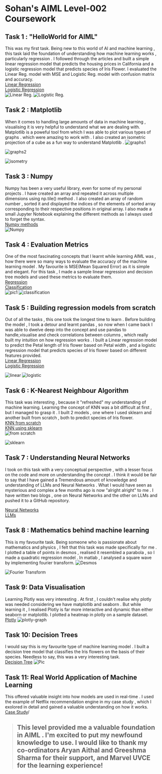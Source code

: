 # Sohan's AIML Level-002 Coursework 
 ## Task 1 : "HelloWorld for AIML"
 This was my first task. Being new to this world of AI and machine learning ,  this task laid the foundation of understanding how machine learning works , particularly regression . I followed through the articles and built a simple linear regression model that predicts the housing prices in California and a logistic regression model that predicts species of Iris Flower. I evaluated  the Linear Reg. model with MSE and Logistic Reg. model with confusion matrix and accuracy.\
 [Linear Regression](https://github.com/AV-Sohan-Aiyappa/Codes/blob/main/linear%20regression.py)\
 [Logistic Regression](https://github.com/AV-Sohan-Aiyappa/Codes/blob/main/logistic%20regression1.py)\
 ![Linear Reg.](https://github.com/AV-Sohan-Aiyappa/Pictures/blob/main/Linear%20Regression.png?raw=true)
 ![Logistic Reg.](https://github.com/AV-Sohan-Aiyappa/Pictures/blob/main/Logistic%20Regression.png?raw=true)

## Task 2 : Matplotlib 
When it comes to handling large amounts of data in machine learning , visualising it is very helpful to understand what we are dealing with.  Matplotlib is a poweful tool from which I was able to plot various types of graphs . which were amazing to work with . I also created an isometric projection of a cube as a fun way to understand Matplotlib . 
![graphs1](https://github.com/AV-Sohan-Aiyappa/Pictures/blob/main/matplotlib-graphs.png?raw=true)

![graphs2](https://github.com/AV-Sohan-Aiyappa/Pictures/blob/main/Matplotlib2.png?raw=true)

![isometry](https://github.com/AV-Sohan-Aiyappa/Pictures/blob/main/isometric%20projection.png?raw=true)

## Task 3 : Numpy 
Numpy has been a very useful library, even for some of my personal projects . I have created an array and repeated it across multiple dimensions using np.tile() method  . I also created an array of random number , sorted it and displayed the indices of the elements of sorted array corresponding to their respective positions in original array. I also made a small Jupyter Notebook explaining the different methods as I always used to  forget the syntax.\
[Numpy methods](https://github.com/AV-Sohan-Aiyappa/Codes/blob/main/numpy%20task.py)\
![Numpy](https://github.com/AV-Sohan-Aiyappa/Pictures/blob/main/numpy-code.png?raw=true)

## Task 4 : Evaluation Metrics
One of the most fascinating concepts that I learnt while learning AIML was , how there were so many ways to evaluate the accuracy of the machine learning model . My favourite is MSE(Mean Squared Error) as it is simple and elegant. For this task , I made a sample linear regression and decision tree models and used these metrics to evaluate them.\
[Regression](https://github.com/AV-Sohan-Aiyappa/Codes/blob/main/Evaluation%20metrics-Regression.ipynb)\
[Classification](https://github.com/AV-Sohan-Aiyappa/Codes/blob/main/evaluation%20metrics-classification.py)\
![pic1](https://github.com/AV-Sohan-Aiyappa/Pictures/blob/main/metrics-regression.png?raw=true)
![classification](https://github.com/AV-Sohan-Aiyappa/Pictures/blob/main/classification-metrics.png?raw=true)

## Task 5 : Building regression models from scratch
Out of all the tasks , this one took the longest time to learn . Before building the model , I took a detour and learnt pandas , so now when I came back I was able to dwelve deep into the concept and use pandas to handle,visualise and check correlations between columns , which really built my intuition on how regression works . I built a Linear regression model to predict the Petal length of Iris flower based on Petal width , and a logistic regression model that predicts species of Iris flower based on different features provided.\
[Linear Regression](https://github.com/AV-Sohan-Aiyappa/Codes/blob/main/Linear%20Regression%20from%20scratch.ipynb)\
[Logistic Regression](https://github.com/AV-Sohan-Aiyappa/Codes/blob/main/logistic%20regression%20from%2?raw=true0scratch.py)

![linear](https://github.com/AV-Sohan-Aiyappa/Pictures/blob/main/linear%20regression%20from%20scratch.png?raw=true)
![logistic](https://github.com/AV-Sohan-Aiyappa/Pictures/blob/main/logistic%20regression%20from%20sratch.png?raw=truehttps://github.com/AV-Sohan-Aiyappa/Pictures/blob/main/logistic%20regression%20from%20sratch.png?raw=true)

## Task 6 : K-Nearest Neighbour Algorithm    
This task was interesting , because it "refreshed" my understanding of machine learning. Learning the concept of KNN was a bit difficult at first , but I managed to grasp it . I built 2 models ,  one where I used sklearn and another built from scratch , both to predict species of Iris flower.\
[KNN from scratch](https://github.com/AV-Sohan-Aiyappa/Codes/blob/main/KNN.py)\
[KNN using sklearn](https://github.com/AV-Sohan-Aiyappa/Codes/blob/main/KNN.py)\
![from scratch](https://github.com/AV-Sohan-Aiyappa/Pictures/blob/main/KNN%20from%20scratch.png?raw=true)

![sklearn](https://github.com/AV-Sohan-Aiyappa/Pictures/blob/main/KNN.png?raw=true)

## Task 7 : Understanding Neural Networks
I took on this task with a very conceptual perspective , with a lesser focus on the code and more on understanding the concept . I think it would be fair to say that I have gained a Tremendous amount of knowledge and understanding of LLMs and Neural Networks . What I would have seen as mysterious and complex a few months ago is now "alright alright" to me . I have written two blogs , one on Neural Networks and the other on LLMs and pushed it to a GitHub repository. 

[Neural Networks](https://github.com/AV-Sohan-Aiyappa/Case-Study-and-Blogs/blob/main/Neural%20Networks.md)\
[LLMs](https://github.com/AV-Sohan-Aiyappa/Case-Study-and-Blogs/blob/main/LLMs.md)
## Task 8 : Mathematics behind machine learning 
This is my favourite task. Being someone who is passionate about mathematics and physics , I felt that this task was made specifically for me . I plotted a table of points in desmos , realised it resembled a parabola , so I made a quadratic regression model . In matlab , I analysed a square wave  by implementing fourier transform.
![Desmos](https://github.com/AV-Sohan-Aiyappa/Pictures/blob/main/curve%20fitting.png?raw=true)

![Fourier Transform](https://github.com/AV-Sohan-Aiyappa/Pictures/blob/main/Fourier%20Transforms.png?raw=true)

## Task 9: Data Visualisation 
Learning Plotly was very interesting . At first , I couldn't realise why plotly was needed considering we have matplotlib and seaborn . But while learning it , I realised Plotly is far more interactive and dynamic than either seaborn or matplotlib. I plotted a heatmap in plotly on a sample dataset.
\
[Plotly](https://github.com/AV-Sohan-Aiyappa/Marvel-Level-2-Codes/blob/main/plotly%20plot.py)
![plotly-graph](https://github.com/AV-Sohan-Aiyappa/Pictures/blob/main/image_2024-04-22_210531069.png?raw=true)

## Task 10: Decision Trees 
I would say this is my favourite type of machine learning model . I built a decision tree model that classifies the Iris flowers on the basis of their species.    Needless to say, this was a very interesting task.\
[Decision Tree](https://github.com/AV-Sohan-Aiyappa/Codes/blob/main/Decision-Tree.py) 
![Pic](https://github.com/AV-Sohan-Aiyappa/Pictures/blob/main/Decision%20Tree.png?raw=true)
## Task 11: Real World Application of Machine Learning

This offered valuable insight into how models are used in real-time . I used the example of Netflix recommendation engine in my case study , which I exolored in detail and gained a valuable understanding on how it works.\
[Case Study](https://github.com/AV-Sohan-Aiyappa/Case-Study-and-Blogs/blob/main/Task%2011-Case%20study.mdv)/
 
> ## This level provided me a valuable foundation in AIML . I'm excited to put my newfound knowledge to use. I would like to thank my co-ordinators Aryan Aithal and Greeshma Sharma for their support, and Marvel UVCE for the learning experience! 













